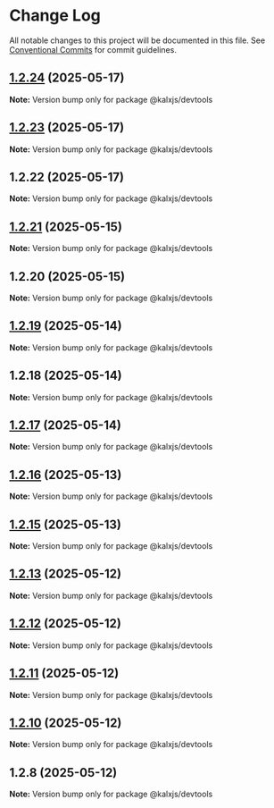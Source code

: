 # Change Log

All notable changes to this project will be documented in this file.
See [Conventional Commits](https://conventionalcommits.org) for commit guidelines.

## [1.2.24](https://github.com/Odeneho-Calculus/kalxjs/compare/@kalxjs/devtools@1.2.23...@kalxjs/devtools@1.2.24) (2025-05-17)

**Note:** Version bump only for package @kalxjs/devtools





## [1.2.23](https://github.com/Odeneho-Calculus/kalxjs/compare/@kalxjs/devtools@1.2.22...@kalxjs/devtools@1.2.23) (2025-05-17)

**Note:** Version bump only for package @kalxjs/devtools

## 1.2.22 (2025-05-17)

**Note:** Version bump only for package @kalxjs/devtools

## [1.2.21](https://github.com/Odeneho-Calculus/kalxjs/compare/@kalxjs/devtools@1.2.20...@kalxjs/devtools@1.2.21) (2025-05-15)

**Note:** Version bump only for package @kalxjs/devtools

## 1.2.20 (2025-05-15)

**Note:** Version bump only for package @kalxjs/devtools

## [1.2.19](https://github.com/Odeneho-Calculus/kalxjs/compare/@kalxjs/devtools@1.2.18...@kalxjs/devtools@1.2.19) (2025-05-14)

**Note:** Version bump only for package @kalxjs/devtools

## 1.2.18 (2025-05-14)

**Note:** Version bump only for package @kalxjs/devtools

## [1.2.17](https://github.com/Odeneho-Calculus/kalxjs/compare/@kalxjs/devtools@1.2.16...@kalxjs/devtools@1.2.17) (2025-05-14)

**Note:** Version bump only for package @kalxjs/devtools

## [1.2.16](https://github.com/Odeneho-Calculus/kalxjs/compare/@kalxjs/devtools@1.2.15...@kalxjs/devtools@1.2.16) (2025-05-13)

**Note:** Version bump only for package @kalxjs/devtools

## [1.2.15](https://github.com/Odeneho-Calculus/kalxjs/compare/@kalxjs/devtools@1.2.13...@kalxjs/devtools@1.2.15) (2025-05-13)

**Note:** Version bump only for package @kalxjs/devtools

## [1.2.13](https://github.com/Odeneho-Calculus/kalxjs/compare/@kalxjs/devtools@1.2.12...@kalxjs/devtools@1.2.13) (2025-05-12)

**Note:** Version bump only for package @kalxjs/devtools

## [1.2.12](https://github.com/Odeneho-Calculus/kalxjs/compare/@kalxjs/devtools@1.2.11...@kalxjs/devtools@1.2.12) (2025-05-12)

**Note:** Version bump only for package @kalxjs/devtools

## [1.2.11](https://github.com/Odeneho-Calculus/kalxjs/compare/@kalxjs/devtools@1.2.10...@kalxjs/devtools@1.2.11) (2025-05-12)

**Note:** Version bump only for package @kalxjs/devtools

## [1.2.10](https://github.com/Odeneho-Calculus/kalxjs/compare/@kalxjs/devtools@1.2.8...@kalxjs/devtools@1.2.10) (2025-05-12)

**Note:** Version bump only for package @kalxjs/devtools

## 1.2.8 (2025-05-12)

**Note:** Version bump only for package @kalxjs/devtools
